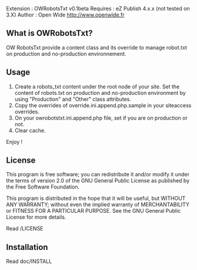 Extension : OWRobotsTxt v0.1beta
Requires : eZ Publish 4.x.x (not tested on 3.X)
Author : Open Wide <http://www.openwide.fr>

What is OWRobotsTxt?
-------------------

OW RobotsTxt provide a content class and its override to manage robot.txt on production and no-production environnement.
 
Usage
------
1. Create a robots_txt content under the root node of your site. Set the content of robots.txt on production and no-production environment by using "Production" and "Other" class attributes.
2. Copy the overrides of override.ini.append.php.sample in your siteaccess overrides.
2. On your owrobotstxt.ini.append.php file, set if you are on production or not.
3. Clear cache.

Enjoy !

License
-------

This program is free software; you can redistribute it and/or
modify it under the terms of version 2.0 of the GNU General
Public License as published by the Free Software Foundation.

This program is distributed in the hope that it will be useful,
but WITHOUT ANY WARRANTY; without even the implied warranty of
MERCHANTABILITY or FITNESS FOR A PARTICULAR PURPOSE. See the
GNU General Public License for more details.

Read /LICENSE


Installation
------------

Read doc/INSTALL